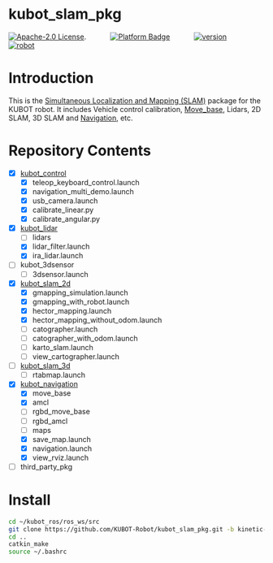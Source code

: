 # kubot_slam_pkg

[![Apache-2.0 License](https://img.shields.io/badge/license-Apache2.0-purple)](https://opensource.org/licenses/Apache-2.0).
&nbsp;&nbsp;&nbsp;&nbsp;&nbsp;&nbsp;&nbsp;&nbsp;&nbsp;&nbsp;
[![Platform Badge](https://img.shields.io/badge/platform-ROS_Kinetic-blue.svg)](http://wiki.ros.org/kinetic)
&nbsp;&nbsp;&nbsp;&nbsp;&nbsp;&nbsp;&nbsp;&nbsp;&nbsp;&nbsp;
[![version](https://img.shields.io/badge/version-1.0.1-green)](https://robot.shayangye.com/robots/59)
&nbsp;&nbsp;&nbsp;&nbsp;&nbsp;&nbsp;&nbsp;&nbsp;&nbsp;&nbsp;
[![robot](https://img.shields.io/badge/robot-KUBOT-orange)](http://www.shayangye.com/)
&nbsp;&nbsp;&nbsp;&nbsp;&nbsp;&nbsp;&nbsp;&nbsp;&nbsp;&nbsp;

# Introduction

This is the [Simultaneous Localization and Mapping (SLAM)](https://en.wikipedia.org/wiki/Simultaneous_localization_and_mapping) package for the KUBOT robot. It includes Vehicle control calibration, [Move_base](http://wiki.ros.org/move_base), Lidars, 2D SLAM, 3D SLAM and [Navigation](http://wiki.ros.org/navigation), etc.

# Repository Contents
- [x] [kubot_control](https://github.com/KUBOT-Robot/kubot_ros/wiki/4.1-kubot_control)
	- [x] teleop_keyboard_control.launch
	- [x] navigation_multi_demo.launch
	- [x] usb_camera.launch
	- [x] calibrate_linear.py
	- [x] calibrate_angular.py
- [x] [kubot_lidar](https://github.com/KUBOT-Robot/kubot_ros/wiki/4.2-kubot_lidar)
	- [ ] lidars
	- [x] lidar_filter.launch
   - [x] ira_lidar.launch
- [ ] kubot_3dsensor
	- [ ] 3dsensor.launch
- [x] [kubot_slam_2d](https://github.com/KUBOT-Robot/kubot_ros/wiki/4.3-kubot_slam_2d)
	- [x] gmapping_simulation.launch
	- [x] gmapping_with_robot.launch
	- [x] hector_mapping.launch
	- [x] hector_mapping_without_odom.launch
	- [ ] catographer.launch
	- [ ] catographer_with_odom.launch
	- [ ] karto_slam.launch
	- [ ] view_cartographer.launch
- [ ] [kubot_slam_3d](https://github.com/KUBOT-Robot/kubot_ros/wiki/4.5-kubot_slam_3d)
	- [ ] rtabmap.launch
- [x] [kubot_navigation](https://github.com/KUBOT-Robot/kubot_ros/wiki/4.4-kubot_navigation)
	- [x] move_base
	- [x] amcl
	- [ ] rgbd_move_base
	- [ ] rgbd_amcl
	- [ ] maps
	- [x] save_map.launch
	- [x] navigation.launch
	- [x] view_rviz.launch
- [ ] third_party_pkg

# Install

```sh
cd ~/kubot_ros/ros_ws/src
git clone https://github.com/KUBOT-Robot/kubot_slam_pkg.git -b kinetic-devel
cd ..
catkin_make
source ~/.bashrc
```